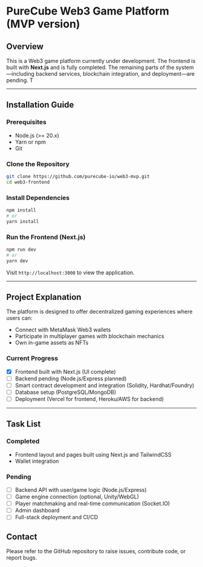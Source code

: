 
# PureCube Web3 Game Platform (MVP version)

## Overview

This is a Web3 game platform currently under development. The frontend is built with **Next.js** and is fully completed. The remaining parts of the system—including backend services, blockchain integration, and deployment—are pending. T

---

## Installation Guide

### Prerequisites

- Node.js (>= 20.x)
- Yarn or npm
- Git

### Clone the Repository

```bash
git clone https://github.com/purecube-io/web3-mvp.git
cd web3-frontend
```

### Install Dependencies

```bash
npm install
# or
yarn install
```

### Run the Frontend (Next.js)

```bash
npm run dev
# or
yarn dev
```

Visit `http://localhost:3000` to view the application.

---

## Project Explanation

The platform is designed to offer decentralized gaming experiences where users can:

- Connect with MetaMask Web3 wallets 
- Participate in multiplayer games with blockchain mechanics
- Own in-game assets as NFTs

### Current Progress

- [x] Frontend built with Next.js (UI complete)
- [ ] Backend pending (Node.js/Express planned)
- [ ] Smart contract development and integration (Solidity, Hardhat/Foundry)
- [ ] Database setup (PostgreSQL/MongoDB)
- [ ] Deployment (Vercel for frontend, Heroku/AWS for backend)

---

## Task List

### Completed

- Frontend layout and pages built using Next.js and TailwindCSS
- Wallet integration
### Pending

- [ ] Backend API with user/game logic (Node.js/Express)
- [ ] Game engine connection (optional, Unity/WebGL)
- [ ] Player matchmaking and real-time communication (Socket.IO)
- [ ] Admin dashboard
- [ ] Full-stack deployment and CI/CD

## Contact

Please refer to the GitHub repository to raise issues, contribute code, or report bugs.
